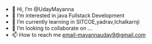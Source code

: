 - 👋 Hi, I’m @UdayMayanna
- 👀 I’m interested in java Fullstack Development
- 🌱 I’m currently learning in SITCOE,yadrav,Ichalkarnji
- 💞️ I’m looking to collaborate on ...
- 📫 How to reach me email-mayannauday9@gmail.com

<!---
UdayMayanna/UdayMayanna is a ✨ special ✨ repository because its `README.md` (this file) appears on your GitHub profile.
You can click the Preview link to take a look at your changes.
--->
